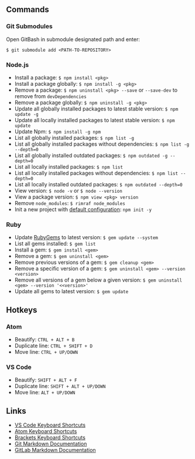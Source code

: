 ## Commands
### Git Submodules
Open GitBash in submodule designated path and enter:
```
$ git submodule add <PATH-TO-REPOSITORY>
```

### Node.js
* Install a package: `$ npm install <pkg>`
* Install a package globally: `$ npm install -g <pkg>`
* Remove a package: `$ npm uninstall <pkg> --save` or `--save-dev` to remove from `devDependencies`
* Remove a package globally: `$ npm uninstall -g <pkg>`
* Update all globally installed packages to latest stable version: `$ npm update -g`
* Update all locally installed packages to latest stable version: `$ npm update`
* Update Npm: `$ npm install -g npm`
* List all globally installed packages: `$ npm list -g`
* List all globally installed packages without dependencies: `$ npm list -g --depth=0`
* List all globally installed outdated packages: `$ npm outdated -g --depth=0`
* List all locally installed packages: `$ npm list`
* List all locally installed packages without dependencies: `$ npm list --depth=0`
* List all locally installed outdated packages: `$ npm outdated --depth=0`
* View version: `$ node -v` or `$ node --version`
* View a package version: `$ npm view <pkg> version`
* Remove `node_modules`: `$ rimraf node_modules`
* Init a new project with [default configuration](https://docs.npmjs.com/cli/init): `npm init -y`

### Ruby
* Update [RubyGems](https://rubygems.org/pages/download) to latest version: `$ gem update --system`
* List all gems installed: `$ gem list`
* Install a gem: `$ gem install <gem>`
* Remove a gem: `$ gem uninstall <gem>`
* Remove previous versions of a gem: `$ gem cleanup <gem>`
* Remove a specific version of a gem: `$ gem uninstall <gem> --version <version>`
* Remove all versions of a gem below a given version: `$ gem uninstall <gem> --version '<<version>'`
* Update all gems to latest version: `$ gem update`

## Hotkeys

### Atom
* Beautify: `CTRL + ALT + B`
* Duplicate line: `CTRL + SHIFT + D`
* Move line: `CTRL + UP/DOWN`

### VS Code
* Beautify: `SHIFT + ALT + F`
* Duplicate line: `SHIFT + ALT + UP/DOWN`
* Move line: `ALT + UP/DOWN`

## Links
* [VS Code Keyboard Shortcuts](https://code.visualstudio.com/docs/customization/keybindings)
* [Atom Keyboard Shortcuts](https://github.com/nwinkler/atom-keyboard-shortcuts)
* [Brackets Keyboard Shortcuts](https://github.com/adobe/brackets/wiki/Brackets-Shortcuts)
* [Git Markdown Documentation](http://daringfireball.net/projects/markdown/)
* [GitLab Markdown Documentation](https://github.com/gitlabhq/gitlabhq/blob/master/doc/user/markdown.md)
